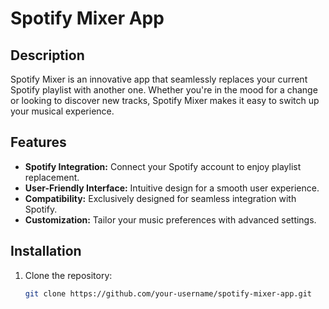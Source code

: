 # Spotify Mixer App

## Description

Spotify Mixer is an innovative app that seamlessly replaces your current Spotify playlist with another one. Whether you're in the mood for a change or looking to discover new tracks, Spotify Mixer makes it easy to switch up your musical experience.

## Features

- **Spotify Integration:** Connect your Spotify account to enjoy playlist replacement.
- **User-Friendly Interface:** Intuitive design for a smooth user experience.
- **Compatibility:** Exclusively designed for seamless integration with Spotify.
- **Customization:** Tailor your music preferences with advanced settings.

## Installation

1. Clone the repository:

   ```bash
   git clone https://github.com/your-username/spotify-mixer-app.git
   ```

